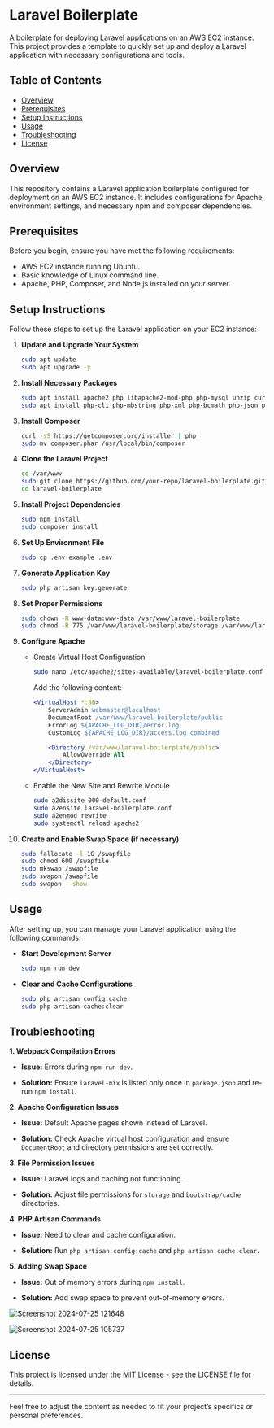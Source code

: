 # Laravel Boilerplate

A boilerplate for deploying Laravel applications on an AWS EC2 instance. This project provides a template to quickly set up and deploy a Laravel application with necessary configurations and tools.

## Table of Contents

- [Overview](#overview)
- [Prerequisites](#prerequisites)
- [Setup Instructions](#setup-instructions)
- [Usage](#usage)
- [Troubleshooting](#troubleshooting)
- [License](#license)

## Overview

This repository contains a Laravel application boilerplate configured for deployment on an AWS EC2 instance. It includes configurations for Apache, environment settings, and necessary npm and composer dependencies.

## Prerequisites

Before you begin, ensure you have met the following requirements:

- AWS EC2 instance running Ubuntu.
- Basic knowledge of Linux command line.
- Apache, PHP, Composer, and Node.js installed on your server.

## Setup Instructions

Follow these steps to set up the Laravel application on your EC2 instance:

1. **Update and Upgrade Your System**

    ```bash
    sudo apt update
    sudo apt upgrade -y
    ```

2. **Install Necessary Packages**

    ```bash
    sudo apt install apache2 php libapache2-mod-php php-mysql unzip curl git -y
    sudo apt install php-cli php-mbstring php-xml php-bcmath php-json php-curl -y
    ```

3. **Install Composer**

    ```bash
    curl -sS https://getcomposer.org/installer | php
    sudo mv composer.phar /usr/local/bin/composer
    ```

4. **Clone the Laravel Project**

    ```bash
    cd /var/www
    sudo git clone https://github.com/your-repo/laravel-boilerplate.git
    cd laravel-boilerplate
    ```

5. **Install Project Dependencies**

    ```bash
    sudo npm install
    sudo composer install
    ```

6. **Set Up Environment File**

    ```bash
    sudo cp .env.example .env
    ```

7. **Generate Application Key**

    ```bash
    sudo php artisan key:generate
    ```

8. **Set Proper Permissions**

    ```bash
    sudo chown -R www-data:www-data /var/www/laravel-boilerplate
    sudo chmod -R 775 /var/www/laravel-boilerplate/storage /var/www/laravel-boilerplate/bootstrap/cache
    ```

9. **Configure Apache**

    - Create Virtual Host Configuration

      ```bash
      sudo nano /etc/apache2/sites-available/laravel-boilerplate.conf
      ```

      Add the following content:

      ```apache
      <VirtualHost *:80>
          ServerAdmin webmaster@localhost
          DocumentRoot /var/www/laravel-boilerplate/public
          ErrorLog ${APACHE_LOG_DIR}/error.log
          CustomLog ${APACHE_LOG_DIR}/access.log combined

          <Directory /var/www/laravel-boilerplate/public>
              AllowOverride All
          </Directory>
      </VirtualHost>
      ```

    - Enable the New Site and Rewrite Module

      ```bash
      sudo a2dissite 000-default.conf
      sudo a2ensite laravel-boilerplate.conf
      sudo a2enmod rewrite
      sudo systemctl reload apache2
      ```

10. **Create and Enable Swap Space (if necessary)**

    ```bash
    sudo fallocate -l 1G /swapfile
    sudo chmod 600 /swapfile
    sudo mkswap /swapfile
    sudo swapon /swapfile
    sudo swapon --show
    ```

## Usage

After setting up, you can manage your Laravel application using the following commands:

- **Start Development Server**

    ```bash
    sudo npm run dev
    ```

- **Clear and Cache Configurations**

    ```bash
    sudo php artisan config:cache
    sudo php artisan cache:clear
    ```

## Troubleshooting

**1. Webpack Compilation Errors**

- **Issue:** Errors during `npm run dev`.

- **Solution:** Ensure `laravel-mix` is listed only once in `package.json` and re-run `npm install`.

**2. Apache Configuration Issues**

- **Issue:** Default Apache pages shown instead of Laravel.

- **Solution:** Check Apache virtual host configuration and ensure `DocumentRoot` and directory permissions are set correctly.

**3. File Permission Issues**

- **Issue:** Laravel logs and caching not functioning.

- **Solution:** Adjust file permissions for `storage` and `bootstrap/cache` directories.

**4. PHP Artisan Commands**

- **Issue:** Need to clear and cache configuration.

- **Solution:** Run `php artisan config:cache` and `php artisan cache:clear`.

**5. Adding Swap Space**

- **Issue:** Out of memory errors during `npm install`.

- **Solution:** Add swap space to prevent out-of-memory errors.

![Screenshot 2024-07-25 121648](https://github.com/user-attachments/assets/2bafda3f-0887-460c-b7c7-702bdb836cac)

![Screenshot 2024-07-25 105737](https://github.com/user-attachments/assets/5e3c1aca-2055-4c79-be32-31482968e30f)

## License

This project is licensed under the MIT License - see the [LICENSE](LICENSE) file for details.

---

Feel free to adjust the content as needed to fit your project’s specifics or personal preferences.
